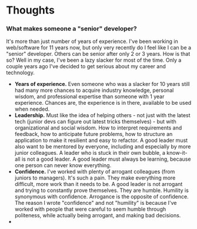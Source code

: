 # Thoughts

### What makes someone a "senior" developer?

It's more than just number of years of experience. I've been working in web/software for 11 years now, but only very recently do I feel like I can be a "senior" developer. Others can be senior after only 2 or 3 years. How is that so? Well in my case, I've been a lazy slacker for most of the time. Only a couple years ago I've decided to get serious about my career and technology.

* **Years of experience.**  Even someone who was a slacker for 10 years still had many more chances to acquire industry knowledge, personal wisdom, and professional expertise than someone with 1 year experience. Chances are, the experience is in there, available to be used when needed.
* **Leadership.** Must like the idea of helping others - not just with the latest tech \(junior devs can figure out latest tricks themselves\) - but with organizational and social wisdom. How to interpret requirements and feedback, how to anticipate future problems, how to structure an application to make it resilient and easy to refactor. A good leader must also want to be mentored by everyone, including and especially by more junior colleagues. A leader who is stuck in their own bubble, a know-it-all is not a good leader. A good leader must always be learning, because one person can never know everything.
* **Confidence.**  I've worked with plenty of arrogant colleagues \(from juniors to managers\). It's such a pain. They make everything more difficult, more work than it needs to be. A good leader is not arrogant and trying to constantly prove themselves. They are humble. Humility is synonymous with confidence. Arrogance is the opposite of confidence. The reason I wrote "confidence" and not "humility" is because I've worked with people that were careful to seem humble through politeness, while actually being arrogant, and making bad decisions.
* 
